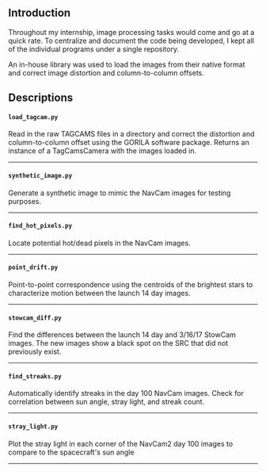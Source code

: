 ## Introduction

Throughout my internship, image processing tasks would come and go at a quick rate. To centralize and document the code being developed, I kept all of the individual programs under a single repository. 


An in-house library was used to load the images from their native format and correct image distortion and column-to-column offsets.


## Descriptions

#### `load_tagcam.py`

Read in the raw TAGCAMS files in a directory and correct the distortion and column-to-column offset using the GORILA software package. Returns an instance of a TagCamsCamera with the images loaded in.

***


#### `synthetic_image.py`

Generate a synthetic image to mimic the NavCam images for testing purposes.

***


#### `find_hot_pixels.py`

Locate potential hot/dead pixels in the NavCam images. 

***


#### `point_drift.py`

Point-to-point correspondence using the centroids of the brightest stars to characterize motion between the launch 14 day images.

***


#### `stowcam_diff.py`

Find the differences between the launch 14 day and 3/16/17 StowCam images. The new images show a black spot on the SRC that did not previously exist. 

***


#### `find_streaks.py`

Automatically identify streaks in the day 100 NavCam images. Check for correlation between sun angle, stray light, and streak count.

***


#### `stray_light.py`

Plot the stray light in each corner of the NavCam2 day 100 images to compare to the spacecraft's sun angle 

***


